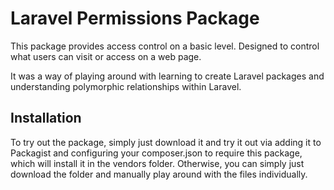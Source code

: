 # Laravel Permissions Package

This package provides access control on a basic level. Designed to control what users can visit or access on a web page.

It was a way of playing around with learning to create Laravel packages and understanding polymorphic relationships within Laravel.

## Installation

To try out the package, simply just download it and try it out via adding it to Packagist and configuring your composer.json to require this package, which will install it in the vendors folder.
Otherwise, you can simply just download the folder and manually play around with the files individually.
